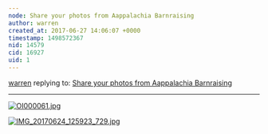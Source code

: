 ```yaml
---
node: Share your photos from Aappalachia Barnraising
author: warren
created_at: 2017-06-27 14:06:07 +0000
timestamp: 1498572367
nid: 14579
cid: 16927
uid: 1
---
```




[warren](../profile/warren) replying to: [Share your photos from Aappalachia Barnraising](../notes/bronwen/06-24-2017/share-your-photos-from-aappalachia-barnraising)

----
[![OI000061.jpg](https://publiclab.org/system/images/photos/000/020/918/large/OI000061.jpg)](https://publiclab.org/system/images/photos/000/020/918/original/OI000061.jpg)


[![IMG_20170624_125923_729.jpg](https://publiclab.org/system/images/photos/000/020/919/large/IMG_20170624_125923_729.jpg)](https://publiclab.org/system/images/photos/000/020/919/original/IMG_20170624_125923_729.jpg)

